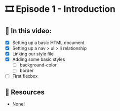 # 🎞️ Episode 1 - Introduction

## 📝 In this video:
- [x] Setting up a basic HTML document
- [x] Setting up a nav > ul > li relationship
- [x] Linking our style file
- [x] Adding some basic styles
  - [ ] background-color
  - [ ] border
- [ ] First flexbox

## 🔗 Resources
- None!

